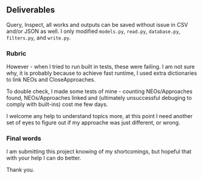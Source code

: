 ## Deliverables

Query, Inspect, all works and outputs can be saved without issue in CSV and/or JSON as well.
I only modified `models.py`, `read.py`, `database.py`, `filters.py`, and `write.py`. 

### Rubric

However - when I tried to run built in tests, these were failing. I am not sure why, it is probably because to achieve fast runtime, I used extra dictionaries to link NEOs and CloseApproaches.

To double check, I made some tests of mine - counting NEOs/Approaches found, NEOs/Approaches linked and (ultimately unsuccessful debuging to comply with built-ins) cost me few days.

I welcome any help to understand topics more, at this point I need another set of eyes to figure out if my approache was just different, or wrong.

### Final words

I am submitting this project knowing of my shortcomings, but hopeful that with your help I can do better.

Thank you.